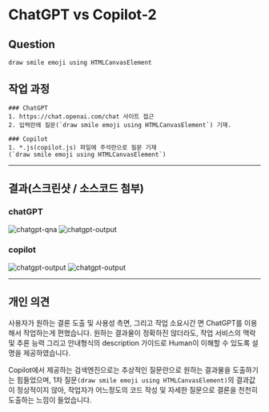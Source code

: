 # ChatGPT vs Copilot-2

## Question
`draw smile emoji using HTMLCanvasElement`

## 작업 과정
    ### ChatGPT
    1. https://chat.openai.com/chat 사이트 접근
    2. 입력란에 질문(`draw smile emoji using HTMLCanvasElement`) 기재.
   
    ### Copilot
    1. *.js(copilot.js) 파일에 주석란으로 질문 기재
    (`draw smile emoji using HTMLCanvasElement`)

-----

## 결과(스크린샷 / 소스코드 첨부)

### chatGPT
![chatgpt-qna](/chatgpt-qna.png)
![chatgpt-output](/chatgpt-output.png)

### copilot
![chatgpt-output](/copilot-qna.png)
![chatgpt-output](/copilot-output.png)

-----

## 개인 의견
사용자가 원하는 결론 도출 및 사용성 측면, 그리고 작업 소요시간 면 ChatGPT를 이용해서 작업하는게 편했습니다.
원하는 결과물이 정확하진 않더라도, 작업 서비스의 맥락 및 추론 능력 그리고 안내형식의 description 가이드로 Human이 이해할 수 있도록 설명을 제공하였습니다.

Copilot에서 제공하는 검색엔진으로는 추상적인 질문란으로 원하는 결과물을 도출하기는 힘들었으며,
1차 질문`(draw smile emoji using HTMLCanvasElement)`의 결과값이 정상적이지 않아, 작업자가 어느정도의 코드 작성 및 자세한 질문으로 결론을 천천히 도출하는 느낌이 들었습니다.